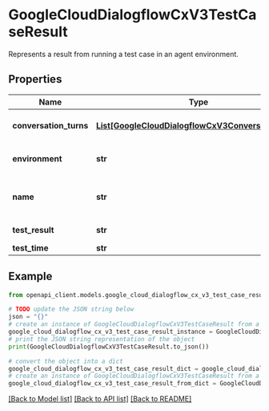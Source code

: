 # GoogleCloudDialogflowCxV3TestCaseResult

Represents a result from running a test case in an agent environment.

## Properties

Name | Type | Description | Notes
------------ | ------------- | ------------- | -------------
**conversation_turns** | [**List[GoogleCloudDialogflowCxV3ConversationTurn]**](GoogleCloudDialogflowCxV3ConversationTurn.md) | The conversation turns uttered during the test case replay in chronological order. | [optional] 
**environment** | **str** | Environment where the test was run. If not set, it indicates the draft environment. | [optional] 
**name** | **str** | The resource name for the test case result. Format: &#x60;projects//locations//agents//testCases/ /results/&#x60;. | [optional] 
**test_result** | **str** | Whether the test case passed in the agent environment. | [optional] 
**test_time** | **str** | The time that the test was run. | [optional] 

## Example

```python
from openapi_client.models.google_cloud_dialogflow_cx_v3_test_case_result import GoogleCloudDialogflowCxV3TestCaseResult

# TODO update the JSON string below
json = "{}"
# create an instance of GoogleCloudDialogflowCxV3TestCaseResult from a JSON string
google_cloud_dialogflow_cx_v3_test_case_result_instance = GoogleCloudDialogflowCxV3TestCaseResult.from_json(json)
# print the JSON string representation of the object
print(GoogleCloudDialogflowCxV3TestCaseResult.to_json())

# convert the object into a dict
google_cloud_dialogflow_cx_v3_test_case_result_dict = google_cloud_dialogflow_cx_v3_test_case_result_instance.to_dict()
# create an instance of GoogleCloudDialogflowCxV3TestCaseResult from a dict
google_cloud_dialogflow_cx_v3_test_case_result_from_dict = GoogleCloudDialogflowCxV3TestCaseResult.from_dict(google_cloud_dialogflow_cx_v3_test_case_result_dict)
```
[[Back to Model list]](../README.md#documentation-for-models) [[Back to API list]](../README.md#documentation-for-api-endpoints) [[Back to README]](../README.md)


